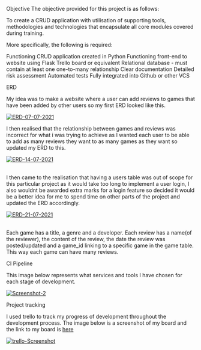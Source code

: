 
Objective
The objective provided for this project is as follows:

To create a CRUD application with utilisation of supporting tools, methodologies and technologies that encapsulate all core modules covered during training.

More specifically, the following is required:

Functioning CRUD application created in Python
Functioning front-end to website using Flask
Trello board or equivalent
Relational database - must contain at least one one-to-many relationship
Clear documentation
Detailed risk assessment
Automated tests
Fully integrated into Github or other VCS

ERD

My idea was to make a website where a user can add reviews to games that have been added by other users so my first ERD looked like this.

<a href="https://ibb.co/mcTBGBt"><img src="https://i.ibb.co/RDbS9SP/ERD-07-07-2021.jpg" alt="ERD-07-07-2021" border="0"></a>

I then realised that the relationship between games and reviews was incorrect for what i was trying to achieve as I wanted each user to be able to add as many reviews they want to as many games as they want so updated my ERD to this.

<a href="https://ibb.co/wg6WyFN"><img src="https://i.ibb.co/02JMqRj/ERD-14-07-2021.jpg" alt="ERD-14-07-2021" border="0"></a><br /><a target='_blank' href='https://imgbb.com/'></a><br />

I then came to the realisation that having a users table was out of scope for this particular project as it would take too long to implement a user login, I also wouldnt be awarded extra marks for a login feature so decided it would be a better idea for me to spend time on other parts of the project and updated the ERD accordingly.

<a href="https://ibb.co/pZmbKZj"><img src="https://i.ibb.co/ftcqNtd/ERD-21-07-2021.jpg" alt="ERD-21-07-2021" border="0"></a><br /><a target='_blank' href='https://imgbb.com/'></a><br />

Each game has a title, a genre and a developer. Each review has a name(of the reviewer), the content of the review, the date the review was posted/updated and a game_id linking to a specific game in the game table. This way each game can have many reviews.

 CI Pipeline
 
 This image below represents what services and tools I have chosen for each stage of development. 
 
 <a href="https://ibb.co/XZRPLPt"><img src="https://i.ibb.co/7JmDCDK/Screenshot-2.png" alt="Screenshot-2" border="0"></a>
 
 Project tracking
 
 I used trello to track my progress of development throughout the development process. The image below is a screenshot of my board and the link to my board is [here](https://trello.com/b/8DT1sc66/qa-project-1)
 
 <a href="https://ibb.co/HFLqfF0"><img src="https://i.ibb.co/r7KHR7g/trello-Screenshot.png" alt="trello-Screenshot" border="0"></a>


